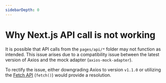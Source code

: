 ```yaml
---
sidebarDepth: 0
---
```


# Why Next.js API call is not working

It is possible that API calls from the `pages/api/*` folder may not function as intended. This issue arises due to a compatibility issue between the latest version of Axios and the mock adapter (`axios-mock-adapter`).

To rectify the issue, either downgrading Axios to version `v1.1.0` or utilizing the [Fetch API](https://developer.mozilla.org/en-US/docs/Web/API/Fetch_API) (`fetch()`) would provide a resolution.

